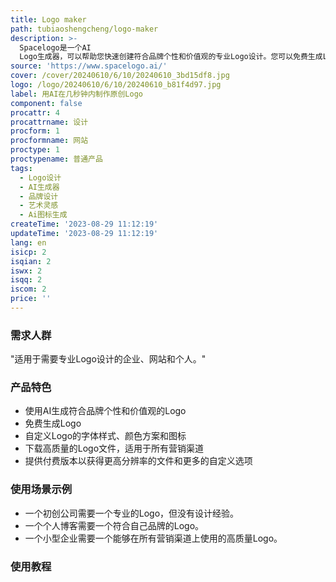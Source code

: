 ```yaml
---
title: Logo maker
path: tubiaoshengcheng/logo-maker
description: >-
  Spacelogo是一个AI
  Logo生成器，可以帮助您快速创建符合品牌个性和价值观的专业Logo设计。您可以免费生成Logo，也可以选择付费版本以获得更高分辨率的文件和更多的自定义选项。Spacelogo适用于需要专业Logo设计的企业、网站和个人。
source: 'https://www.spacelogo.ai/'
cover: /cover/20240610/6/10/20240610_3bd15df8.jpg
logo: /logo/20240610/6/10/20240610_b81f4d97.jpg
label: 用AI在几秒钟内制作原创Logo
component: false
procattr: 4
procattrname: 设计
procform: 1
procformname: 网站
proctype: 1
proctypename: 普通产品
tags:
  - Logo设计
  - AI生成器
  - 品牌设计
  - 艺术灵感
  - Ai图标生成
createTime: '2023-08-29 11:12:19'
updateTime: '2023-08-29 11:12:19'
lang: en
isicp: 2
isqian: 2
iswx: 2
isqq: 2
iscom: 2
price: ''
---
```




### 需求人群
"适用于需要专业Logo设计的企业、网站和个人。"

### 产品特色
* 使用AI生成符合品牌个性和价值观的Logo
* 免费生成Logo
* 自定义Logo的字体样式、颜色方案和图标
* 下载高质量的Logo文件，适用于所有营销渠道
* 提供付费版本以获得更高分辨率的文件和更多的自定义选项

### 使用场景示例
* 一个初创公司需要一个专业的Logo，但没有设计经验。
* 一个个人博客需要一个符合自己品牌的Logo。
* 一个小型企业需要一个能够在所有营销渠道上使用的高质量Logo。

### 使用教程


  

